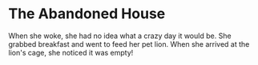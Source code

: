 # The Abandoned House

When she woke, she had no idea what a crazy day it would be. She grabbed breakfast and went to feed her pet lion. When she arrived at the lion's cage, she noticed it was empty!  
